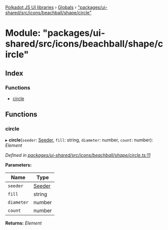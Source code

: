 [Polkadot JS UI libraries](../README.md) › [Globals](../globals.md) › ["packages/ui-shared/src/icons/beachball/shape/circle"](_packages_ui_shared_src_icons_beachball_shape_circle_.md)

# Module: "packages/ui-shared/src/icons/beachball/shape/circle"

## Index

### Functions

* [circle](_packages_ui_shared_src_icons_beachball_shape_circle_.md#circle)

## Functions

###  circle

▸ **circle**(`seeder`: [Seeder](_packages_ui_shared_src_icons_beachball_types_.md#seeder), `fill`: string, `diameter`: number, `count`: number): *Element*

*Defined in [packages/ui-shared/src/icons/beachball/shape/circle.ts:11](https://github.com/polkadot-js/ui/blob/0288421c/packages/ui-shared/src/icons/beachball/shape/circle.ts#L11)*

**Parameters:**

Name | Type |
------ | ------ |
`seeder` | [Seeder](_packages_ui_shared_src_icons_beachball_types_.md#seeder) |
`fill` | string |
`diameter` | number |
`count` | number |

**Returns:** *Element*
